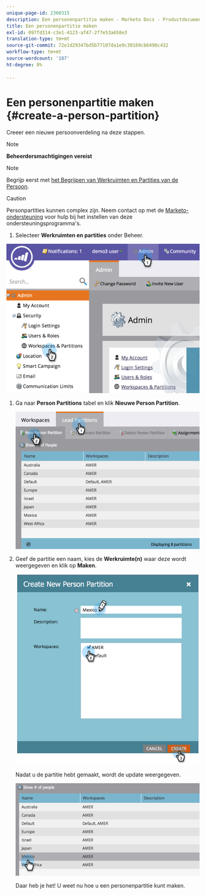 ```yaml
---
unique-page-id: 2360315
description: Een personenpartitie maken - Marketo Docs - Productdocumentatie
title: Een personenpartitie maken
exl-id: 097fd314-c3e1-4123-af47-2f7e53a658e3
translation-type: tm+mt
source-git-commit: 72e1d29347bd5b77107da1e9c30169cb6490c432
workflow-type: tm+mt
source-wordcount: '107'
ht-degree: 0%

---
```


# Een personenpartitie maken {#create-a-person-partition}

Creeer een nieuwe persoonverdeling na deze stappen.

>[!NOTE]
>
>**Beheerdersmachtigingen vereist**

>[!NOTE]
>
>Begrijp eerst met [het Begrijpen van Werkruimten en Partities van de Persoon](/help/marketo/product-docs/administration/workspaces-and-person-partitions/understanding-workspaces-and-person-partitions.md).

>[!CAUTION]
>
>Personpartities kunnen complex zijn. Neem contact op met de [Marketo-ondersteuning](https://nation.marketo.com/t5/Support/ct-p/Support) voor hulp bij het instellen van deze ondersteuningsprogramma&#39;s.

1. Selecteer **Werkruimten en partities** onder Beheer.

![](assets/image2014-9-17-11-3a32-3a12.png)

1. Ga naar **Person Partitions** tabel en klik **Nieuwe Person Partition**.

   ![](assets/two-2.png)

1. Geef de partitie een naam, kies de **Werkruimte(n)** waar deze wordt weergegeven en klik op **Maken**.

   ![](assets/three-2.png)

   Nadat u de partitie hebt gemaakt, wordt de update weergegeven.

   ![](assets/four-2.png)

   Daar heb je het! U weet nu hoe u een personenpartitie kunt maken.

